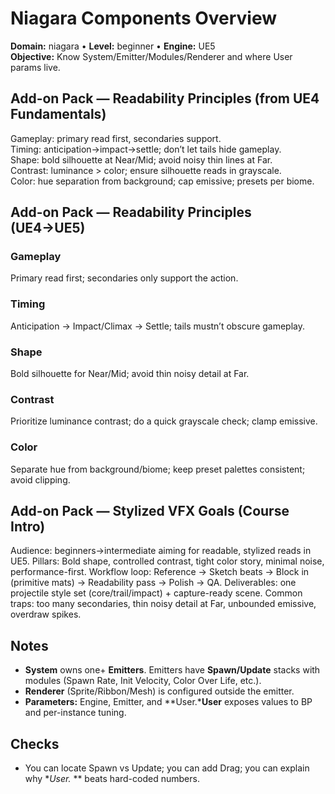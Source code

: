 # Niagara Components Overview
**Domain:** niagara • **Level:** beginner • **Engine:** UE5  
**Objective:** Know System/Emitter/Modules/Renderer and where User params live.
## Add-on Pack — Readability Principles (from UE4 Fundamentals)
Gameplay: primary read first, secondaries support.  
Timing: anticipation→impact→settle; don’t let tails hide gameplay.  
Shape: bold silhouette at Near/Mid; avoid noisy thin lines at Far.  
Contrast: luminance > color; ensure silhouette reads in grayscale.  
Color: hue separation from background; cap emissive; presets per biome.
## Add-on Pack — Readability Principles (UE4→UE5)
### Gameplay
Primary read first; secondaries only support the action.
### Timing
Anticipation → Impact/Climax → Settle; tails mustn’t obscure gameplay.
### Shape
Bold silhouette for Near/Mid; avoid thin noisy detail at Far.
### Contrast
Prioritize luminance contrast; do a quick grayscale check; clamp emissive.
### Color
Separate hue from background/biome; keep preset palettes consistent; avoid clipping.
## Add-on Pack — Stylized VFX Goals (Course Intro)
Audience: beginners→intermediate aiming for readable, stylized reads in UE5.
Pillars: Bold shape, controlled contrast, tight color story, minimal noise, performance-first.
Workflow loop: Reference → Sketch beats → Block in (primitive mats) → Readability pass → Polish → QA.
Deliverables: one projectile style set (core/trail/impact) + capture-ready scene.
Common traps: too many secondaries, thin noisy detail at Far, unbounded emissive, overdraw spikes.
## Notes
- **System** owns one+ **Emitters**. Emitters have **Spawn/Update** stacks with modules (Spawn Rate, Init Velocity, Color Over Life, etc.).  
- **Renderer** (Sprite/Ribbon/Mesh) is configured outside the emitter.  
- **Parameters:** Engine, Emitter, and **User.***User** exposes values to BP and per-instance tuning.

## Checks
- You can locate Spawn vs Update; you can add Drag; you can explain why **User.* ** beats hard-coded numbers.
